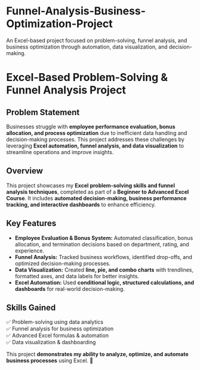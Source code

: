 # Funnel-Analysis-Business-Optimization-Project
An Excel-based project focused on problem-solving, funnel analysis, and business optimization through automation, data visualization, and decision-making.

# **Excel-Based Problem-Solving & Funnel Analysis Project**  

## **Problem Statement**  
Businesses struggle with **employee performance evaluation, bonus allocation, and process optimization** due to inefficient data handling and decision-making processes. This project addresses these challenges by leveraging **Excel automation, funnel analysis, and data visualization** to streamline operations and improve insights.  

## **Overview**  
This project showcases my **Excel problem-solving skills and funnel analysis techniques**, completed as part of a **Beginner to Advanced Excel Course**. It includes **automated decision-making, business performance tracking, and interactive dashboards** to enhance efficiency.  

## **Key Features**  
- **Employee Evaluation & Bonus System:** Automated classification, bonus allocation, and termination decisions based on department, rating, and experience.  
- **Funnel Analysis:** Tracked business workflows, identified drop-offs, and optimized decision-making processes.  
- **Data Visualization:** Created **line, pie, and combo charts** with trendlines, formatted axes, and data labels for better insights.  
- **Excel Automation:** Used **conditional logic, structured calculations, and dashboards** for real-world decision-making.  

## **Skills Gained**  
✅ Problem-solving using data analytics  
✅ Funnel analysis for business optimization  
✅ Advanced Excel formulas & automation  
✅ Data visualization & dashboarding  

This project **demonstrates my ability to analyze, optimize, and automate business processes** using Excel. 🚀
